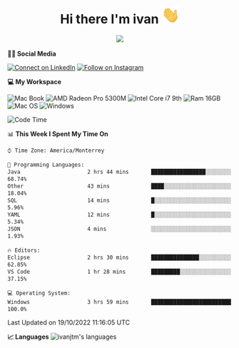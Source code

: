 <h1 align="center">Hi there I'm ivan <img src="https://raw.githubusercontent.com/ABSphreak/ABSphreak/master/gifs/Hi.gif" width="40px" /></h1>
<div align="center">
<img src="http://github-readme-streak-stats.herokuapp.com?user=ivanjtm&hide_border=true&background=00000000&border=FFFFFF00&sideNums=A8A8A8&sideLabels=A8A8A8&currStreakNum=FFC93C&dates=A8A8A8)](https://git.io/streak-stats"/>
</div>

**👦🏻 Social Media**

[![Connect on LinkedIn](https://img.shields.io/badge/LinkedIn-%230077B5.svg?&style=flat-square&logo=linkedin&logoColor=white)](https://www.linkedin.com/in/ivanjtm)
[![Follow on Instagram](https://img.shields.io/badge/Instagram-E4405F?style=flat-square&logo=instagram&logoColor=white)](https://www.instagram.com/ivanjtm)

**💻 My Workspace**

![Mac Book](https://img.shields.io/badge/Apple-MacBook_Pro_2019-999999?style=flat-square&logo=apple&logoColor=white)
![AMD Radeon Pro 5300M](https://img.shields.io/badge/AMD-Radeon_Pro_5300M-ED1C24?style=flat-square&logo=amd&logoColor=white)
![Intel Core i7 9th](https://img.shields.io/badge/Intel-Core_i7_9th-0071C5?style=flat-square&logo=intel&logoColor=white)
![Ram 16GB](https://img.shields.io/badge/RAM-16GB-230071C5?style=flat-square&logoColor=white)
![Mac OS](https://img.shields.io/badge/Mac%20OS-000000?style=flat-square&logo=apple&logoColor=white)
![Windows](https://img.shields.io/badge/Windows-0078D6?style=flat-square&logo=windows&logoColor=white)


<!--START_SECTION:waka-->
![Code Time](http://img.shields.io/badge/Code%20Time-752%20hrs%207%20mins-blue)

📊 **This Week I Spent My Time On** 

```text
⌚︎ Time Zone: America/Monterrey

💬 Programming Languages: 
Java                     2 hrs 44 mins       █████████████████░░░░░░░░   68.74% 
Other                    43 mins             ████░░░░░░░░░░░░░░░░░░░░░   18.04% 
SQL                      14 mins             █░░░░░░░░░░░░░░░░░░░░░░░░   5.96% 
YAML                     12 mins             █░░░░░░░░░░░░░░░░░░░░░░░░   5.34% 
JSON                     4 mins              ░░░░░░░░░░░░░░░░░░░░░░░░░   1.93%

🔥 Editors: 
Eclipse                  2 hrs 30 mins       ███████████████░░░░░░░░░░   62.85% 
VS Code                  1 hr 28 mins        █████████░░░░░░░░░░░░░░░░   37.15%

💻 Operating System: 
Windows                  3 hrs 59 mins       █████████████████████████   100.0%

```


 Last Updated on 19/10/2022 11:16:05 UTC
<!--END_SECTION:waka-->
**📈 Languages**
 ![ivanjtm's languages](https://wakatime.com/share/@ivanjtm/a32f83c6-d0c9-49a4-a5ae-d0440b950377.svg)
